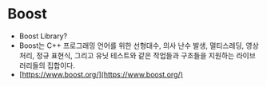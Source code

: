 # Boost
* Boost Library?   
* Boost는 C++ 프로그래밍 언어를 위한 선형대수, 의사 난수 발생, 멀티스레딩, 영상 처리, 정규 표현식, 그리고 유닛 테스트와 같은 작업들과 구조들을 지원하는 라이브러리들의 집합이다.    
* [https://www.boost.org/](https://www.boost.org/)   
